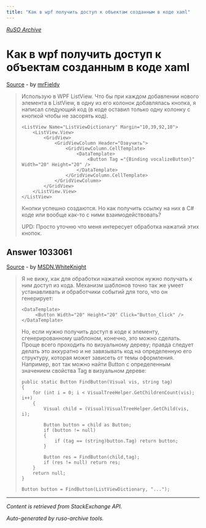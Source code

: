 ```yaml
---
title: "Как в wpf получить доступ к объектам созданным в коде xaml"
---
```

<p><i><a href="https://github.com/MSDN-WhiteKnight/ruso-archive/">RuSO Archive</a></i></p>
<h1>Как в wpf получить доступ к объектам созданным в коде xaml</h1>
<p><a href="https://ru.stackoverflow.com/questions/1032955/%d0%9a%d0%b0%d0%ba-%d0%b2-wpf-%d0%bf%d0%be%d0%bb%d1%83%d1%87%d0%b8%d1%82%d1%8c-%d0%b4%d0%be%d1%81%d1%82%d1%83%d0%bf-%d0%ba-%d0%be%d0%b1%d1%8a%d0%b5%d0%ba%d1%82%d0%b0%d0%bc-%d1%81%d0%be%d0%b7%d0%b4%d0%b0%d0%bd%d0%bd%d1%8b%d0%bc-%d0%b2-%d0%ba%d0%be%d0%b4%d0%b5-xaml">Source</a> - by <a href="https://ru.stackoverflow.com/users/272673/mrfieldy">mrFieldy</a></p>
<blockquote>
<p>Использую в WPF ListView. Что бы при каждом добавлении нового элемента в ListView, в одну из его колонок добавлялась кнопка, я написал следующий код (в коде оставил только одну колонку с кнопкой чтобы не засорять код).  </p>

<pre><code>&lt;ListView Name="ListViewDictionary" Margin="10,39,92,10"&gt;
    &lt;ListView.View&gt;
        &lt;GridView&gt;
            &lt;GridViewColumn Header="Озвучить"&gt;
                &lt;GridViewColumn.CellTemplate&gt;
                    &lt;DataTemplate&gt;
                        &lt;Button Tag ="{Binding vocalizeButton}" Width="20" Height="20" /&gt;
                    &lt;/DataTemplate&gt;
                &lt;/GridViewColumn.CellTemplate&gt;
            &lt;/GridViewColumn&gt;
        &lt;/GridView&gt;
    &lt;/ListView.View&gt;
&lt;/ListView&gt;
</code></pre>

<p>Кнопки успешно создаются. Но как получить ссылку на них в C# коде или вообще как-то с ними взаимодействовать?</p>

<p>UPD: Просто уточню что меня интересует обработка нажатий этих кнопок.    </p>

</blockquote>
<h2>Answer 1033061</h2>
<p><a href="https://ru.stackoverflow.com/a/1033061/">Source</a> - by <a href="https://ru.stackoverflow.com/users/240512/msdn-whiteknight">MSDN.WhiteKnight</a></p>
<blockquote>
<p>Я не вижу, как для обработки нажатий кнопок нужно получать к ним доступ из кода. Механизм шаблонов точно так же умеет устанавливать и обработчики событий для того, что он генерирует:</p>

<pre class="lang-xml prettyprint-override"><code>&lt;DataTemplate&gt;
     &lt;Button Width="20" Height="20" Click="Button_Click" /&gt;
&lt;/DataTemplate&gt;
</code></pre>

<p>Но, если нужно получить доступ в коде к элементу, сгенерированному шаблоном, конечно, это можно сделать. Проще всего проходить по визуальному дереву; правда следует делать это аккуратно и не завязывать код на определенную его структуру, которая может зависеть от темы оформления. Например, вот так можно найти Button с определенным значением свойства Tag в визуальном дереве:</p>

<pre><code>public static Button FindButton(Visual vis, string tag)
{
    for (int i = 0; i &lt; VisualTreeHelper.GetChildrenCount(vis); i++)
    {                
        Visual child = (Visual)VisualTreeHelper.GetChild(vis, i);

        Button button = child as Button;
        if (button != null)
        {
            if (tag == (string)button.Tag) return button; 
        }

        Button res = FindButton(child,tag);
        if (res != null) return res;
    }
    return null;
}

Button button = FindButton(ListViewDictionary, "...");
</code></pre>

</blockquote>
<hr/>
<p><i>Content is retrieved from StackExchange API. </i></p>
<p><i>Auto-generated by ruso-archive tools. </i></p>
